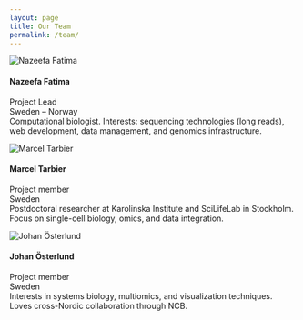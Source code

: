 ```yaml
---
layout: page
title: Our Team
permalink: /team/
---
```


<div class="row">
  <div class="col-sm-4 team-member">
    <img src="{{ '/assets/img/Our_Team/nazeefa-fatima.jpg' | relative_url }}" alt="Nazeefa Fatima">
    <h4>Nazeefa Fatima</h4>
    <p>
      Project Lead<br>
      Sweden – Norway<br>
      Computational biologist. Interests: sequencing technologies (long reads), web development, data management, and genomics infrastructure.
    </p>
    <a href="https://github.com/Nazeeefa" target="_blank"><i class="fab fa-github"></i></a>
  </div>

  <div class="col-sm-4 team-member">
    <img src="{{ '/assets/img/Our_Team/marcel-ncb.jpg' | relative_url }}" alt="Marcel Tarbier">
    <h4>Marcel Tarbier</h4>
    <p>
      Project member<br>
      Sweden<br>
      Postdoctoral researcher at Karolinska Institute and SciLifeLab in Stockholm. Focus on single-cell biology, omics, and data integration.
    </p>
    <a href="https://x.com/mtarbier" target="_blank"><i class="fab fa-twitter"></i></a>
  </div>

  <div class="col-sm-4 team-member">
    <img src="{{ '/assets/img/Our_Team/Johan-Osterlund.jpg' | relative_url }}" alt="Johan Österlund">
    <h4>Johan Österlund</h4>
    <p>
      Project member<br>
      Sweden<br>
      Interests in systems biology, multiomics, and visualization techniques. Loves cross-Nordic collaboration through NCB.
    </p>
    <a href="https://www.linkedin.com/in/johanost-94" target="_blank"><i class="fab fa-linkedin-in"></i></a>
  </div>
</div>
